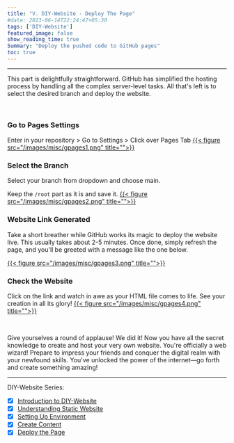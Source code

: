 ```yaml
---
title: "V. DIY-Website - Deploy The Page"
#date: 2023-06-14T22:24:47+05:30
tags: ['DIY-Website']
featured_image: false
show_reading_time: true
Summary: "Deploy the pushed code to GitHub pages"
toc: true
---
```

----

This part is delightfully straightforward. GitHub has simplified the hosting process by handling all 
the complex server-level tasks. All that's left is to select the desired branch and deploy the website.

&nbsp;

### Go to Pages Settings
Enter in your repository > Go to Settings > Click over Pages Tab
[{{< figure src="/images/misc/gpages1.png" title="">}}](/images/misc/gpages1.png)

### Select the Branch
Select your branch from dropdown and choose main. 

Keep the ``/root`` part as it is and save it.
[{{< figure src="/images/misc/gpages2.png" title="">}}](/images/misc/gpages2.png)

### Website Link Generated
Take a short breather while GitHub works its magic to deploy the website live. 
This usually takes about 2-5 minutes. Once done, simply refresh the page, 
and you'll be greeted with a message like the one below.

[{{< figure src="/images/misc/gpages3.png" title="">}}](/images/misc/gpages3.png)

### Check the Website
Click on the link and watch in awe as your HTML file comes to life. See your creation in all its glory!
[{{< figure src="/images/misc/gpages4.png" title="">}}](/images/misc/gpages4.png)

&nbsp;

Give yourselves a round of applause! We did it! Now you have all the secret knowledge to create and host your very own website. You're officially a web wizard! Prepare to impress your friends and conquer the digital realm with your newfound skills. You've unlocked the power of the internet—go forth and create something amazing!


---

DIY-Website Series:
* [x] [Introduction to DIY-Website](/post/diy-website/intro/)
* [x] [Understanding Static Website](/post/diy-website/static_website/)
* [x] [Setting Up Environment](/post/diy-website/setting_up_env/)
* [x] [Create Content](/post/diy-website/create_content/)
* [x] [Deploy the Page](/post/diy-website/deploy_page/)
